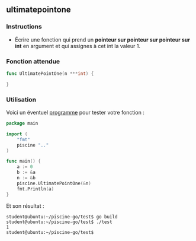 ## ultimatepointone

### Instructions

-   Écrire une fonction qui prend un **pointeur sur pointeur sur pointeur sur int** en argument et qui assignes à cet int la valeur 1.

### Fonction attendue

```go
func UltimatePointOne(n ***int) {

}
```

### Utilisation

Voici un éventuel [programme](TODO-LINK) pour tester votre fonction :

```go
package main

import (
    "fmt"
    piscine ".."
)

func main() {
	a := 0
	b := &a
	n := &b
	piscine.UltimatePointOne(&n)
	fmt.Println(a)
}
```

Et son résultat :

```console
student@ubuntu:~/piscine-go/test$ go build
student@ubuntu:~/piscine-go/test$ ./test
1
student@ubuntu:~/piscine-go/test$
```
